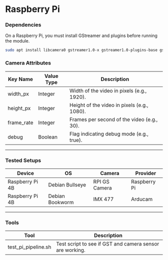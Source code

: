 # Raspberry Pi

### Dependencies

On a Raspberry Pi, you must install GStreamer and plugins before running the module.

```bash
sudo apt install libcamera0 gstreamer1.0-x gstreamer1.0-plugins-base gstreamer1.0-plugins-good gstreamer1.0-plugins-bad
```

### Camera Attributes

| Key Name    | Value Type | Description                                  |
|-------------|------------|----------------------------------------------|
| width_px    | Integer    | Width of the video in pixels (e.g., 1920).  |
| height_px   | Integer    | Height of the video in pixels (e.g., 1080). |
| frame_rate  | Integer    | Frames per second of the video (e.g., 30).  |
| debug       | Boolean    | Flag indicating debug mode (e.g., true).    |

___

### Tested Setups

| Device | OS | Camera | Provider |
|------------------|-----------------|-----------------|-----------------|
| Raspberry Pi 4B | Debian Bullseye | RPI GS Camera | Raspberry Pi |
| Raspberry Pi 4B | Debian Bookworm | IMX 477 | Arducam |

____

### Tools

| Tool | Description |
|------------------|-----------------|
| test_pi_pipeline.sh | Test script to see if GST and camera sensor are working. |
